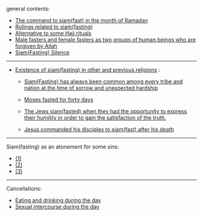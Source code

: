 general contents:
- [The command to siam(fast) in the month of Ramadan](https://quran.com/2/183)
- [Rulings related to siam(fasting)](https://quran.com/2/184-185)
- [Alternative to some Hajj rituals](https://quran.com/2/196)
- [Male fasters and female fasters as two groups of human beings who are forgiven by Allah](https://quran.com/33/35)
- [Siam(Fasting) Silence](https://quran.com/19/26)

***

- [Existence of siam(fasting) in other and previous religions](https://quran.com/2/183) :

  - [Siam(Fasting) has always been common among every tribe and nation at the time of sorrow and unexpected hardship](https://www.biblegateway.com/passage/?search=1%20Corinthians%203%3A5-7&version=NIV)
  
  - [Moses fasted for forty days](https://www.biblegateway.com/passage/?search=Deuteronomy%209%3A9&version=NIV)


  - [The Jews siam(fasted) when they had the opportunity to express their humility in order to gain the satisfaction of the truth.](https://www.sefaria.org/Judges.20.26?lang=bi&with=all&lang2=en)


  - [Jesus commanded his disciples to siam(fast) after his death](https://www.biblegateway.com/passage/?search=Luke%205:34-35&version=NIV)


***


Siam(fasting) as an atonement for some sins:
- [(1)](https://quran.com/4/92)
- [(2)](https://quran.com/5/89)
- [(3)](https://quran.com/5/95)

***

Cancellations:
- [Eating and drinking during the day](https://quran.com/2/187)
- [Sexual intercourse during the day](https://quran.com/2/187)
